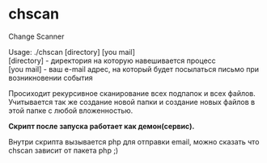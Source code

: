 # chscan
Change Scanner<br>

Usage: ./chscan [directory] [you mail]<br>
[directory] - директория на которую навешивается процесс<br>
[you mail] - ваш e-mail адрес, на который будет посылаться письмо при возникновении события<br>

Просиходит рекурсивное сканирование всех подпапок и всех файлов. Учитывается так же создание новой папки и создание новых файлов в этой папке с любой вложенностью.

<strong>Скрипт после запуска работает как демон(сервис).</strong><br>

Внутри скрипта вызывается php для отправки email, можно сказать что chscan зависит от пакета php ;)
